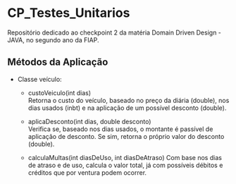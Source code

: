 # CP_Testes_Unitarios

Repositório dedicado ao checkpoint 2 da matéria Domain Driven Design - JAVA, no segundo ano da FIAP.

## Métodos da Aplicação

  - Classe veículo:

    - custoVeiculo(int dias)   
        Retorna o custo do veículo, baseado no preço da diária (double), nos dias usados (inbt) e na aplicação de um possível desconto (double).

    - aplicaDesconto(int dias, double desconto)  
        Verifica se, baseado nos dias usados, o montante é passível de aplicação de desconto. Se sim, retorna o próprio valor do desconto (double).

    - calculaMultas(int diasDeUso, int diasDeAtraso)
        Com base nos dias de atraso e de uso, calcula o valor total, já com possíveis débitos e créditos que por ventura podem ocorrer.
